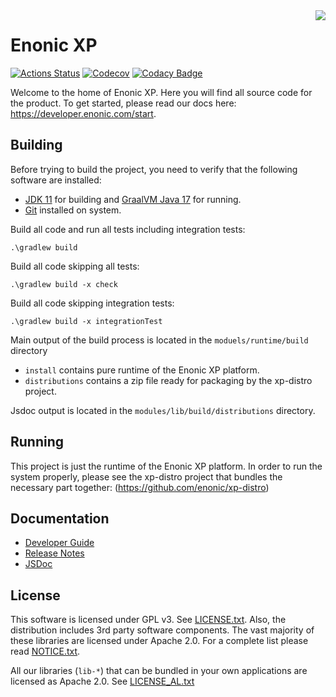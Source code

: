 <img align="right" src="https://raw.githubusercontent.com/enonic/xp/master/misc/logo.png">

# Enonic XP

[![Actions Status](https://github.com/enonic/xp/workflows/Java%20CI/badge.svg)](https://github.com/enonic/xp/actions)
[![Codecov](https://codecov.io/gh/enonic/xp/branch/master/graph/badge.svg)](https://codecov.io/gh/enonic/xp)
[![Codacy Badge](https://app.codacy.com/project/badge/Grade/1c21f9de69f0444797abdeea49a682e6)](https://www.codacy.com/gh/enonic/xp/dashboard?utm_source=github.com&amp;utm_medium=referral&amp;utm_content=enonic/xp&amp;utm_campaign=Badge_Grade)

Welcome to the home of Enonic XP. Here you will find all source code for the product. To get started,
please read our docs here: https://developer.enonic.com/start.

## Building

Before trying to build the project, you need to verify that the following software are installed:

*    [JDK 11](https://adoptium.net/temurin/archive/?version=11) for building and [GraalVM Java 17](https://www.graalvm.org/downloads/) for running.   
*    [Git](https://git-scm.com/downloads) installed on system.

Build all code and run all tests including integration tests:

    .\gradlew build

Build all code skipping all tests:

    .\gradlew build -x check

Build all code skipping integration tests:

    .\gradlew build -x integrationTest

Main output of the build process is located in the `moduels/runtime/build` directory
*   `install` contains pure runtime of the Enonic XP platform.
*   `distributions` contains a zip file ready for packaging by the xp-distro project.

Jsdoc output is located in the `modules/lib/build/distributions` directory.

## Running

This project is just the runtime of the Enonic XP platform.  In order to run the system properly,
please see the xp-distro project that bundles the necessary part together: (https://github.com/enonic/xp-distro)

## Documentation

*   [Developer Guide](https://developer.enonic.com/docs/xp/stable)
*   [Release Notes](https://developer.enonic.com/docs/xp/stable/release)
*   [JSDoc](https://developer.enonic.com/jsdoc/) 

## License

This software is licensed under GPL v3. See [LICENSE.txt](https://github.com/enonic/xp/raw/master/LICENSE.txt). 
Also, the distribution includes 3rd party software components. The vast majority of these libraries are licensed under 
Apache 2.0. For a complete list please read [NOTICE.txt](https://github.com/enonic/xp/raw/master/NOTICE.txt).

All our libraries (`lib-*`) that can be bundled in your own applications are licensed as Apache 2.0. 
See [LICENSE_AL.txt](https://github.com/enonic/xp/raw/master/LICENSE_AL.txt)

